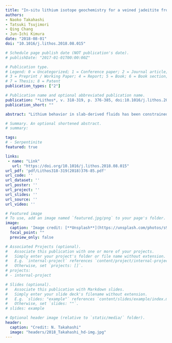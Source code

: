 ```yaml
---
title: "In-situ lithium isotope geochemistry for a veined jadeitite from the New Idria serpentinite body, California: Constraints on slab-derived fluid and fluid-rock interaction"
authors:
- Naoko Takahashi
- Tatsuki Tsujimori
- Qing Chang
- Jun-Ichi Kimura
date: "2018-08-01"
doi: "10.1016/j.lithos.2018.08.015"

# Schedule page publish date (NOT publication's date).
# publishDate: "2017-01-01T00:00:00Z"

# Publication type.
# Legend: 0 = Uncategorized; 1 = Conference paper; 2 = Journal article;
# 3 = Preprint / Working Paper; 4 = Report; 5 = Book; 6 = Book section;
# 7 = Thesis; 8 = Patent
publication_types: ["2"]

# Publication name and optional abbreviated publication name.
publication: "*Lithos*, v. 318-319, p. 376-385, doi:10.1016/j.lithos.2018.08.015"
publication_short: ""

abstract: "Lithium behavior in slab-derived fluids has been constrained using isotope geochemistry of subduction-related metamorphic and volcanic rocks. We investigated a veined jadeitite from the New Idria serpentinite diapir, California, which is regarded as direct precipitates from slab-derived fluids and therefore records slab-derived fluid signatures. We applied an in-situ measurement of Li concentration and δ7Li composition using an ablation volume correction (AVC) LA-MC-ICPMS. This method enabled determinations of millimeter- to submillimeter-scale isotopic variations in the jadeitite veins and host rocks (jadeite matrix), allowing immediate observations on fluid–rock interactions. Multiple-stage jadeite veins and their host rocks showed a wide range of Li concentrations from 4 to 68 μg/g and δ7Li compositions from −11.7 to +6.7‰, with a curvilinear correlation between them. Individual veins formed in different generations also showed wide isotopic variations as large as ~14‰. Those isotopic and compositional variations within/among veins can be readily explained by variable mixing between the matrix and infiltrated fluids. The initial infiltrated fluid compositions were estimated to be between +6.7 and +12.3‰, based on the δ7Li values of jadeites in the veins that were supposed to be unmodified by interactions with their matrices. The estimated fluid composition is mostly consistent with those inferred for slab-derived fluids proposed by previous studies. The New Idria jadeitite provides a line of evidence for the presence of high δ7Li fluids in the mantle wedge at the forearc depth. Our study also demonstrates that the high δ7Li composition of slab-derived fluids can be easily modified by interactions with surrounding rocks along their pathways."

# Summary. An optional shortened abstract.
# summary: 

tags: 
# - Serpentinite
featured: true

links:
 - name: "Link"
   url: "https://doi.org/10.1016/j.lithos.2018.08.015"
url_pdf: 'pdf/Lithos318-319(2018)376-85.pdf'
url_code: ''
url_dataset: ''
url_poster: ''
url_project: ''
url_slides: ''
url_source: ''
url_video: ''

# Featured image
# To use, add an image named `featured.jpg/png` to your page's folder. 
image: 
  caption: 'Image credit: [**Unsplash**](https://unsplash.com/photos/s9CC2SKySJM)'
  focal_point: ""
  preview_only: false

# Associated Projects (optional).
#   Associate this publication with one or more of your projects.
#   Simply enter your project's folder or file name without extension.
#   E.g. `internal-project` references `content/project/internal-project/index.md`.
#   Otherwise, set `projects: []`.
# projects:
# - internal-project

# Slides (optional).
#   Associate this publication with Markdown slides.
#   Simply enter your slide deck's filename without extension.
#   E.g. `slides: "example"` references `content/slides/example/index.md`.
#   Otherwise, set `slides: ""`.
# slides: example

# Optional header image (relative to `static/media/` folder).
header:
  caption: "Credit: N. Takahashi"
  image: "headers/2018_Takahashi_hd-img.jpg"
---
```

